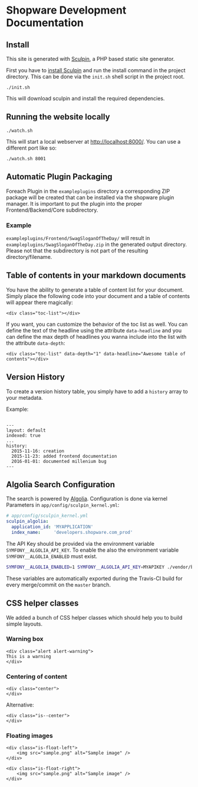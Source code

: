 # Shopware Development Documentation

## Install
This site is generated with [Sculpin][2], a PHP based static site generator.

First you have to [install Sculpin][3] and run the install command in the project directory.
This can be done via the `init.sh` shell script in the project root.

```
./init.sh
```

This will download sculpin and install the required dependencies.

## Running the website locally

```
./watch.sh
```

This will start a local webserver at <http://localhost:8000/>.
You can use a different port like so:
```
./watch.sh 8001
```

## Automatic Plugin Packaging

Foreach Plugin in the `exampleplugins` directory a corresponding ZIP package will be created that can be installed via the shopware plugin manager.
It is important to put the plugin into the proper Frontend/Backend/Core subdirectory.

### Example

`exampleplugins/Frontend/SwagSloganOfTheDay/` will result in `exampleplugins/SwagSloganOfTheDay.zip` in the generated output directory. Please not that the subdirectory is not part of the resulting directory/filename.

[2]: https://sculpin.io/
[3]: https://sculpin.io/download

## Table of contents in your markdown documents
You have the ability to generate a table of content list for your document. Simply place the following code into your document and a table of contents will appear there magically:

```
<div class="toc-list"></div>
```

If you want, you can customize the behavior of the toc list as well. You can define the text of the headline using the attribute `data-headline` and you can define the max depth of headlines you wanna include into the list with the attribute `data-depth`:

```
<div class="toc-list" data-depth="1" data-headline="Awesome table of contents"></div>
```

## Version History
To create a version history table, you simply have to add a `history` array to your metadata.

Example:
```

---
layout: default
indexed: true
...
history:
  2015-11-16: creation
  2015-11-23: added frontend documentation
  2016-01-01: documented millenium bug
---

```

## Algolia Search Configuration

The search is powered by [Algolia](https://www.algolia.com).
Configuration is done via kernel Parameters in `app/config/sculpin_kernel.yml`:

```yaml
# app/config/sculpin_kernel.yml
sculpin_algolia:
  application_id: 'MYAPPLICATION'
  index_name:     'developers.shopware.com_prod'
```

The API Key should be provided via the environment variable `SYMFONY__ALGOLIA_API_KEY`.
To enable the also the environment variable `SYMFONY__ALGOLIA_ENABLED` must exist.

```bash
SYMFONY__ALGOLIA_ENABLED=1 SYMFONY__ALGOLIA_API_KEY=MYAPIKEY ./vendor/bin/sculpin generate
```

These variables are automatically exported during the Travis-CI build for every merge/commit on the `master` branch.


## CSS helper classes
We added a bunch of CSS helper classes which should help you to build simple layouts.

### Warning box

```
<div class="alert alert-warning">
This is a warning
</div>
```

### Centering of content

```
<div class="center">
</div>
```

Alternative:
```
<div class="is--center">
</div>
```

### Floating images

```
<div class="is-float-left">
    <img src="sample.png" alt="Sample image" />
</div>
```

```
<div class="is-float-right">
    <img src="sample.png" alt="Sample image" />
</div>
```
